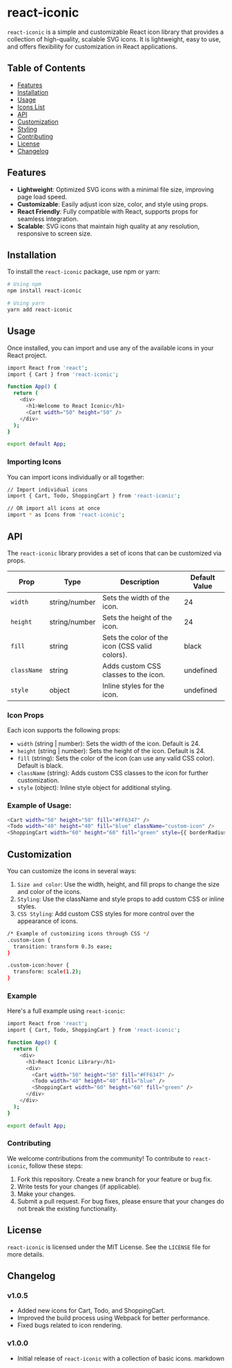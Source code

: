# react-iconic

`react-iconic` is a simple and customizable React icon library that provides a collection of high-quality, scalable SVG icons. It is lightweight, easy to use, and offers flexibility for customization in React applications.

## Table of Contents

- [Features](#features)
- [Installation](#installation)
- [Usage](#usage)
- [Icons List](#icons-list)
- [API](#api)
- [Customization](#customization)
- [Styling](#styling)
- [Contributing](#contributing)
- [License](#license)
- [Changelog](#changelog)

## Features

- **Lightweight**: Optimized SVG icons with a minimal file size, improving page load speed.
- **Customizable**: Easily adjust icon size, color, and style using props.
- **React Friendly**: Fully compatible with React, supports props for seamless integration.
- **Scalable**: SVG icons that maintain high quality at any resolution, responsive to screen size.

## Installation

To install the `react-iconic` package, use npm or yarn:

```bash
# Using npm
npm install react-iconic

# Using yarn
yarn add react-iconic
```

## Usage

Once installed, you can import and use any of the available icons in your React project.

```bash
import React from 'react';
import { Cart } from 'react-iconic';

function App() {
  return (
    <div>
      <h1>Welcome to React Iconic</h1>
      <Cart width="50" height="50" />
    </div>
  );
}

export default App;
```

### Importing Icons

You can import icons individually or all together:

```bash
// Import individual icons
import { Cart, Todo, ShoppingCart } from 'react-iconic';

// OR import all icons at once
import * as Icons from 'react-iconic';
```

## API

The `react-iconic` library provides a set of icons that can be customized via props.

| Prop        | Type          | Description                                    | Default Value |
| ----------- | ------------- | ---------------------------------------------- | ------------- |
| `width`     | string/number | Sets the width of the icon.                    | 24            |
| `height`    | string/number | Sets the height of the icon.                   | 24            |
| `fill`      | string        | Sets the color of the icon (CSS valid colors). | black         |
| `className` | string        | Adds custom CSS classes to the icon.           | undefined     |
| `style`     | object        | Inline styles for the icon.                    | undefined     |

### Icon Props

Each icon supports the following props:

- `width` (string | number): Sets the width of the icon. Default is 24.
- `height` (string | number): Sets the height of the icon. Default is 24.
- `fill` (string): Sets the color of the icon (can use any valid CSS color). Default is black.
- `className` (string): Adds custom CSS classes to the icon for further customization.
- `style` (object): Inline style object for additional styling.

### Example of Usage:

```bash
<Cart width="50" height="50" fill="#FF6347" />
<Todo width="40" height="40" fill="blue" className="custom-icon" />
<ShoppingCart width="60" height="60" fill="green" style={{ borderRadius: '50%' }} />
```

## Customization

You can customize the icons in several ways:

1.  `Size and color`: Use the width, height, and fill props to change the size and color of the icons.
2.  `Styling`: Use the className and style props to add custom CSS or inline styles.
3.  `CSS Styling`: Add custom CSS styles for more control over the appearance of icons.

```bash
/* Example of customizing icons through CSS */
.custom-icon {
  transition: transform 0.3s ease;
}

.custom-icon:hover {
  transform: scale(1.2);
}
```

### Example

Here's a full example using `react-iconic`:

```bash
import React from 'react';
import { Cart, Todo, ShoppingCart } from 'react-iconic';

function App() {
  return (
    <div>
      <h1>React Iconic Library</h1>
      <div>
        <Cart width="50" height="50" fill="#FF6347" />
        <Todo width="40" height="40" fill="blue" />
        <ShoppingCart width="60" height="60" fill="green" />
      </div>
    </div>
  );
}

export default App;
```

### Contributing

We welcome contributions from the community! To contribute to `react-iconic`, follow these steps:

1.  Fork this repository.
    Create a new branch for your feature or bug fix.
2.  Write tests for your changes (if applicable).
3.  Make your changes.
4.  Submit a pull request.
    For bug fixes, please ensure that your changes do not break the existing functionality.

## License

`react-iconic` is licensed under the MIT License. See the `LICENSE` file for more details.

## Changelog

### v1.0.5

- Added new icons for Cart, Todo, and ShoppingCart.
- Improved the build process using Webpack for better performance.
- Fixed bugs related to icon rendering.

### v1.0.0

- Initial release of `react-iconic` with a collection of basic icons.
  markdown

 